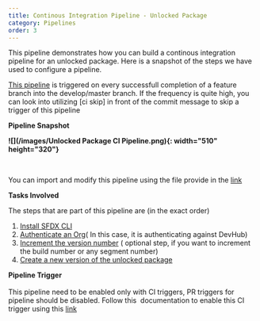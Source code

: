 ```yaml
---
title: Continous Integration Pipeline - Unlocked Package
category: Pipelines
order: 3
---
```


This pipeline demonstrates how you can build a continous integration pipeline for an unlocked package. Here is a snapshot of the steps we have used to configure a pipeline.

[This pipeline](https://raw.githubusercontent.com/azlamsalam/sfpowerscripts/release/SamplePipelines/sfpowerscripts-sample-pipelines/BuildDefinitions/Unlocked%20Package%20Build%20using%20sfpowerscript.json) is triggered on every successfull completion of a feature branch into the develop/master branch. If the frequency is quite high, you can look into utilizing \[ci skip\] in front of the commit message to skip a trigger of this pipeline

**Pipeline Snapshot**

**![](/images/Unlocked Package CI Pipeline.png){: width="510" height="320"}**

&nbsp;

You can import and modify this pipeline using the file provide in the [link](https://raw.githubusercontent.com/azlamsalam/sfpowerscripts/release/SamplePipelines/sfpowerscripts-sample-pipelines/BuildDefinitions/sfpowerscripts-sample-pipelines/BuildDefinitions/Unlocked%20Package%20Build%20using%20sfpowerscript.json)

**Tasks Involved**

The steps that are part of this pipeline are (in the exact order)

1. [Install SFDX CLI](/Tasks/Common-Utility-Tasks/Install%20SFDX%20CLI/)
2. [Authenticate an Org](/Tasks/Common-Utility-Tasks/Authenticate%20an%20Org/)( In this case, it is authenticating against DevHub)
3. [Increment the version number](/Tasks/Packaging-Tasks/Increment%20Version%20number%20of%20a%20package/) ( optional step, if you want to increment the build number or any segment number)
4. [Create a new version of the unlocked package](/Tasks/Packaging-Tasks/Create%20SFDX%20Unlocked%20Package/)

**Pipeline Trigger**<br><br>This pipeline need to be enabled only with CI triggers, PR triggers for pipeline should be disabled. Follow this&nbsp; documentation to enable this CI trigger using this [link](https://docs.microsoft.com/en-us/azure/devops/pipelines/build/triggers?view=azure-devops&amp;tabs=classic)